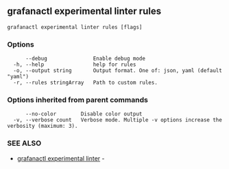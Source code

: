 ## grafanactl experimental linter rules



```
grafanactl experimental linter rules [flags]
```

### Options

```
      --debug               Enable debug mode
  -h, --help                help for rules
  -o, --output string       Output format. One of: json, yaml (default "yaml")
  -r, --rules stringArray   Path to custom rules.
```

### Options inherited from parent commands

```
      --no-color        Disable color output
  -v, --verbose count   Verbose mode. Multiple -v options increase the verbosity (maximum: 3).
```

### SEE ALSO

* [grafanactl experimental linter](grafanactl_experimental_linter.md)	 - 

